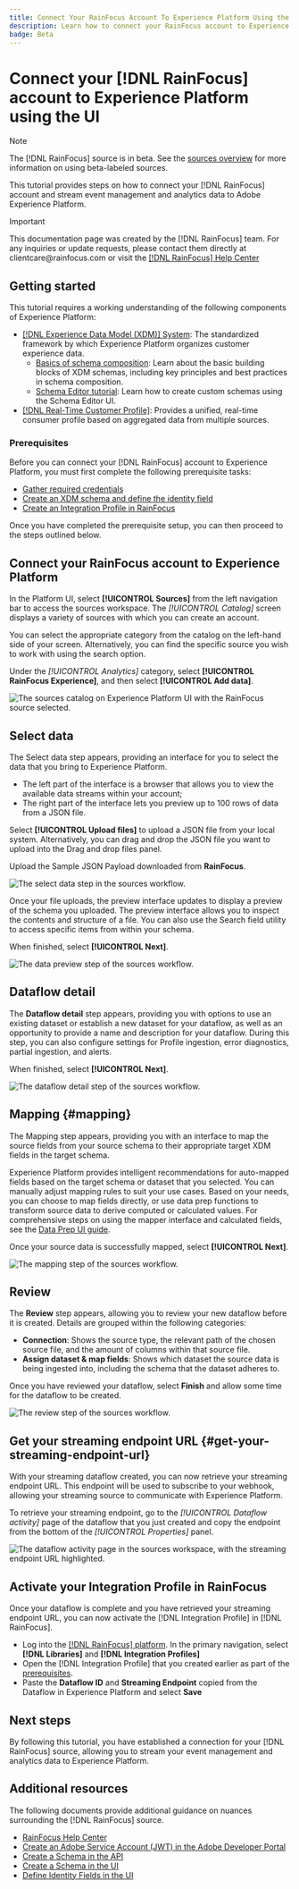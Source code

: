 ```yaml
---
title: Connect Your RainFocus Account To Experience Platform Using the UI
description: Learn how to connect your RainFocus account to Experience Platform using the UI.
badge: Beta
---
```

# Connect your [!DNL RainFocus] account to Experience Platform using the UI

>[!NOTE]
>
>The [!DNL RainFocus] source is in beta. See the [sources overview](../../../../home.md#terms-and-conditions) for more information on using beta-labeled sources.

This tutorial provides steps on how to connect your [!DNL RainFocus] account and stream event management and analytics data to Adobe Experience Platform.

>[!IMPORTANT]
>
>This documentation page was created by the [!DNL RainFocus] team. For any inquiries or update requests, please contact them directly at clientcare<span>@rainfocus.com or visit the [[!DNL RainFocus] Help Center](https://help.rainfocus.com/hc/en-us)

## Getting started

This tutorial requires a working understanding of the following components of Experience Platform:

* [[!DNL Experience Data Model (XDM)] System](../../../../../xdm/home.md): The standardized framework by which Experience Platform organizes customer experience data.
  * [Basics of schema composition](../../../../../xdm/schema/composition.md): Learn about the basic building blocks of XDM schemas, including key principles and best practices in schema composition.
  * [Schema Editor tutorial](../../../../../xdm/tutorials/create-schema-ui.md): Learn how to create custom schemas using the Schema Editor UI.
* [[!DNL Real-Time Customer Profile]](../../../../../profile/home.md): Provides a unified, real-time consumer profile based on aggregated data from multiple sources.

### Prerequisites

Before you can connect your [!DNL RainFocus] account to Experience Platform, you must first complete the following prerequisite tasks:

* [Gather required credentials](../../../../connectors/analytics/rainfocus.md#gather-required-credentials)
* [Create an XDM schema and define the identity field](../../../../connectors/analytics/rainfocus.md#create-an-xdm-schema-and-define-the-identity-field)
* [Create an Integration Profile in RainFocus](../../../../connectors/analytics/rainfocus.md#create-an-integration-profile-in-rainfocus)

Once you have completed the prerequisite setup, you can then proceed to the steps outlined below.

## Connect your RainFocus account to Experience Platform

In the Platform UI, select **[!UICONTROL Sources]** from the left navigation bar to access the sources workspace. The *[!UICONTROL Catalog]* screen displays a variety of sources with which you can create an account.

You can select the appropriate category from the catalog on the left-hand side of your screen. Alternatively, you can find the specific source you wish to work with using the search option.

Under the *[!UICONTROL Analytics]* category, select **[!UICONTROL RainFocus Experience]**, and then select **[!UICONTROL Add data]**.

![The sources catalog on Experience Platform UI with the RainFocus source selected.](/help/sources/images/tutorials/create/rainfocus/rainfocus_sources-rf.png)

## Select data

The Select data step appears, providing an interface for you to select the data that you bring to Experience Platform.

* The left part of the interface is a browser that allows you to view the available data streams within your account;
* The right part of the interface lets you preview up to 100 rows of data from a JSON file.

Select **[!UICONTROL Upload files]** to upload a JSON file from your local system. Alternatively, you can drag and drop the JSON file you want to upload into the Drag and drop files panel.

Upload the Sample JSON Payload downloaded from **RainFocus**.

![The select data step in the sources workflow.](/help/sources/images/tutorials/create/rainfocus/rainfocus_source-json-upload.png)

Once your file uploads, the preview interface updates to display a preview of the schema you uploaded. The preview interface allows you to inspect the contents and structure of a file. You can also use the Search field utility to access specific items from within your schema.

When finished, select **[!UICONTROL Next]**.

![The data preview step of the sources workflow.](/help/sources/images/tutorials/create/rainfocus/rainfocus_source-json-preview.png)

## Dataflow detail

The **Dataflow detail** step appears, providing you with options to use an existing dataset or establish a new dataset for your dataflow, as well as an opportunity to provide a name and description for your dataflow. During this step, you can also configure settings for Profile ingestion, error diagnostics, partial ingestion, and alerts.

When finished, select **[!UICONTROL Next]**.

![The dataflow detail step of the sources workflow.](/help/sources/images/tutorials/create/rainfocus/rainfocus_source-dataflow-setup.png)

## Mapping {#mapping}

The Mapping step appears, providing you with an interface to map the source fields from your source schema to their appropriate target XDM fields in the target schema.

Experience Platform provides intelligent recommendations for auto-mapped fields based on the target schema or dataset that you selected. You can manually adjust mapping rules to suit your use cases. Based on your needs, you can choose to map fields directly, or use data prep functions to transform source data to derive computed or calculated values. For comprehensive steps on using the mapper interface and calculated fields, see the [Data Prep UI guide](../../../../../data-prep/ui/mapping.md).

Once your source data is successfully mapped, select **[!UICONTROL Next]**.

![The mapping step of the sources workflow.](/help/sources/images/tutorials/create/rainfocus/rainfocus_source-mappings.png)

## Review

The **Review** step appears, allowing you to review your new dataflow before it is created. Details are grouped within the following categories:

* **Connection**: Shows the source type, the relevant path of the chosen source file, and the amount of columns within that source file.
* **Assign dataset & map fields**: Shows which dataset the source data is being ingested into, including the schema that the dataset adheres to.

Once you have reviewed your dataflow, select **Finish** and allow some time for the dataflow to be created.

![The review step of the sources workflow.](/help/sources/images/tutorials/create/rainfocus/rainfocus_source-compelete.png)

## Get your streaming endpoint URL {#get-your-streaming-endpoint-url}

With your streaming dataflow created, you can now retrieve your streaming endpoint URL. This endpoint will be used to subscribe to your webhook, allowing your streaming source to communicate with Experience Platform.

To retrieve your streaming endpoint, go to the *[!UICONTROL Dataflow activity]* page of the dataflow that you just created and copy the endpoint from the bottom of the *[!UICONTROL Properties]* panel.

![The dataflow activity page in the sources workspace, with the streaming endpoint URL highlighted.](/help/sources/images/tutorials/create/rainfocus/rainfocus_source-dataflow-api.png)

## Activate your Integration Profile in RainFocus

Once your dataflow is complete and you have retrieved your streaming endpoint URL, you can now activate the [!DNL Integration Profile] in [!DNL RainFocus].

* Log into the [[!DNL RainFocus] platform](https://app.rainfocus.com). In the primary navigation, select **[!DNL Libraries]** and **[!DNL Integration Profiles]** 
* Open the [!DNL Integration Profile] that you created earlier as part of the [prerequisites](../../../../connectors/analytics/rainfocus.md#create-an-integration-profile-in-rainfocus). 
* Paste the **Dataflow ID** and **Streaming Endpoint** copied from the Dataflow in Experience Platform and select **Save**

## Next steps

By following this tutorial, you have established a connection for your [!DNL RainFocus] source, allowing you to stream your event management and analytics data to Experience Platform.

## Additional resources

The following documents provide additional guidance on nuances surrounding the [!DNL RainFocus] source.

* [RainFocus Help Center](https://help.rainfocus.com/hc/en-us)
* [Create an Adobe Service Account (JWT) in the Adobe Developer Portal](https://developer.adobe.com/developer-console/docs/guides/authentication/ServiceAccountIntegration/)
* [Create a Schema in the API](../../../../../xdm/tutorials/create-schema-api.md)
* [Create a Schema in the UI](../../../../../xdm/tutorials/create-schema-ui.md)
* [Define Identity Fields in the UI](https://experienceleague.adobe.com/docs/experience-platform/xdm/ui/fields/identity.html)